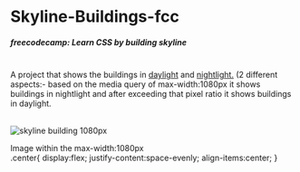 # Skyline-Buildings-fcc 

<h5>freecodecamp: Learn CSS by building skyline</h5> <br>
A project that shows the buildings in <u>daylight</u> and <u>nightlight.</u> (2 different aspects:- based on the media query of max-width:1080px it shows buildings in nightlight and after exceeding that pixel ratio it shows buildings in daylight.

<br>
<br>

![skyline building 1080px](https://github.com/Dhanesha151001/Skyline-Buildings-fcc/assets/103206429/2d221d28-bb2f-480a-9d24-191015c012ca)
 <div class="center">Image within the max-width:1080px</div>
 .center{
 display:flex;
 justify-content:space-evenly;
 align-items:center;
 }
